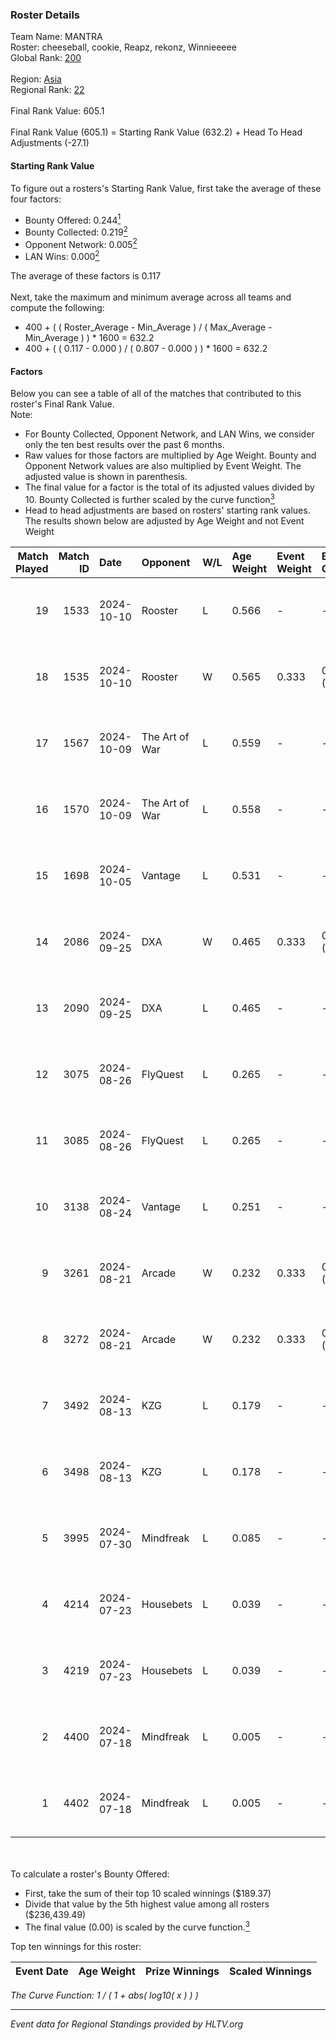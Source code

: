 ### Roster Details<br />
Team Name: MANTRA<br />
Roster: cheeseball, cookie, Reapz, rekonz, Winnieeeee<br />
Global Rank: [200](../../standings_global_2025_01_13.md)<br />
<br />
Region: [Asia]( ../../standings_asia_2025_01_13.md)<br />
Regional Rank: [22]( ../../standings_asia_2025_01_13.md)<br />
<br />
Final Rank Value:  605.1<br />
<br />
Final Rank Value (605.1) = Starting Rank Value (632.2) + Head To Head Adjustments (-27.1)<br />

#### Starting Rank Value<br />
To figure out a rosters's Starting Rank Value, first take the average of these four factors:<br />
- Bounty Offered: 0.244[<sup>1</sup>](#table2)
- Bounty Collected: 0.219[<sup>2</sup>](#table1)
- Opponent Network: 0.005[<sup>2</sup>](#table1)
- LAN Wins: 0.000[<sup>2</sup>](#table1)

The average of these factors is 0.117<br />
<br />
Next, take the maximum and minimum average across all teams and compute the following:<br />
- 400 + ( ( Roster_Average - Min_Average ) / ( Max_Average - Min_Average ) ) * 1600 = 632.2
- 400 + ( ( 0.117 - 0.000 ) / ( 0.807 - 0.000 ) ) * 1600 = 632.2


#### Factors<br />
Below you can see a table of all of the matches that contributed to this roster's Final Rank Value.<br />
Note:<br />

- For Bounty Collected, Opponent Network, and LAN Wins, we consider only the ten best results over the past 6 months.
- Raw values for those factors are multiplied by Age Weight. Bounty and Opponent Network values are also multiplied by Event Weight. The adjusted value is shown in parenthesis.
- The final value for a factor is the total of its adjusted values divided by 10. Bounty Collected is further scaled by the curve function[<sup>3</sup>](#curveFunction)
- Head to head adjustments are based on rosters' starting rank values. The results shown below are adjusted by Age Weight and not Event Weight
<span id="table1"></span><br />


| Match Played | Match ID | Date       | Opponent       | W/L | Age Weight | Event Weight | Bounty Collected | Opponent Network | LAN Wins  | H2H Adj. | Roster                                        |
| -: | -: | :- | :- | :- | :- | :- | :- | :- | :- | -: | :- |
|           19 |     1533 | 2024-10-10 | Rooster        | L   | 0.566      | -            | -                | -                | -         |    -7.02 | cheeseball, cookie, Reapz, rekonz, Winnieeeee |
|           18 |     1535 | 2024-10-10 | Rooster        | W   | 0.565      | 0.333        | 0.013 (0.002)    | 0.134 (0.025)    | 0 (0.000) |    11.07 | cheeseball, cookie, Reapz, rekonz, Winnieeeee |
|           17 |     1567 | 2024-10-09 | The Art of War | L   | 0.559      | -            | -                | -                | -         |    -6.97 | cheeseball, cookie, Reapz, rekonz, Winnieeeee |
|           16 |     1570 | 2024-10-09 | The Art of War | L   | 0.558      | -            | -                | -                | -         |    -7.31 | cheeseball, cookie, Reapz, rekonz, Winnieeeee |
|           15 |     1698 | 2024-10-05 | Vantage        | L   | 0.531      | -            | -                | -                | -         |   -11.17 | cheeseball, cookie, Reapz, rekonz, Winnieeeee |
|           14 |     2086 | 2024-09-25 | DXA            | W   | 0.465      | 0.333        | 0.001 (0.000)    | 0.094 (0.015)    | 0 (0.000) |     7.55 | cheeseball, cookie, Reapz, rekonz, Winnieeeee |
|           13 |     2090 | 2024-09-25 | DXA            | L   | 0.465      | -            | -                | -                | -         |    -7.26 | cheeseball, cookie, Reapz, rekonz, Winnieeeee |
|           12 |     3075 | 2024-08-26 | FlyQuest       | L   | 0.265      | -            | -                | -                | -         |    -0.18 | cheeseball, cookie, Reapz, rekonz, Winnieeeee |
|           11 |     3085 | 2024-08-26 | FlyQuest       | L   | 0.265      | -            | -                | -                | -         |    -0.18 | cheeseball, cookie, Reapz, rekonz, Winnieeeee |
|           10 |     3138 | 2024-08-24 | Vantage        | L   | 0.251      | -            | -                | -                | -         |    -5.29 | cheeseball, cookie, Reapz, rekonz, Winnieeeee |
|            9 |     3261 | 2024-08-21 | Arcade         | W   | 0.232      | 0.333        | 0.001 (0.000)    | 0.086 (0.007)    | 0 (0.000) |     3.57 | cheeseball, cookie, Reapz, rekonz, Winnieeeee |
|            8 |     3272 | 2024-08-21 | Arcade         | W   | 0.232      | 0.333        | 0.001 (0.000)    | 0.086 (0.007)    | 0 (0.000) |     3.64 | cheeseball, cookie, Reapz, rekonz, Winnieeeee |
|            7 |     3492 | 2024-08-13 | KZG            | L   | 0.179      | -            | -                | -                | -         |    -2.62 | cheeseball, cookie, mag1c, Reapz, Winnieeeee  |
|            6 |     3498 | 2024-08-13 | KZG            | L   | 0.178      | -            | -                | -                | -         |    -2.65 | cheeseball, cookie, mag1c, Reapz, Winnieeeee  |
|            5 |     3995 | 2024-07-30 | Mindfreak      | L   | 0.085      | -            | -                | -                | -         |    -1.00 | cheeseball, cookie, mag1c, Reapz, Winnieeeee  |
|            4 |     4214 | 2024-07-23 | Housebets      | L   | 0.039      | -            | -                | -                | -         |    -0.56 | cheeseball, cookie, mag1c, Reapz, Winnieeeee  |
|            3 |     4219 | 2024-07-23 | Housebets      | L   | 0.039      | -            | -                | -                | -         |    -0.56 | cheeseball, cookie, mag1c, Reapz, Winnieeeee  |
|            2 |     4400 | 2024-07-18 | Mindfreak      | L   | 0.005      | -            | -                | -                | -         |    -0.06 | cheeseball, cookie, mag1c, Reapz, Winnieeeee  |
|            1 |     4402 | 2024-07-18 | Mindfreak      | L   | 0.005      | -            | -                | -                | -         |    -0.06 | cheeseball, cookie, mag1c, Reapz, Winnieeeee  |

<br />
<span id="table2"></span><br />
To calculate a roster's Bounty Offered:<br />

- First, take the sum of their top 10 scaled winnings ($189.37)
- Divide that value by the 5th highest value among all rosters ($236,439.49)
- The final value (0.00) is scaled by the curve function.[<sup>3</sup>](#curveFunction)

Top ten winnings for this roster:<br />

| Event Date | Age Weight | Prize Winnings | Scaled Winnings |
| :- | -: | :- | :- |


<span id="curveFunction"></span>_The Curve Function: 1 / ( 1 + abs( log10( x ) ) )_<br />

---
_Event data for Regional Standings provided by HLTV.org_<br />
